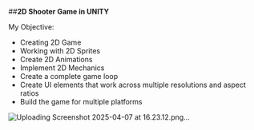 ##**2D Shooter Game in UNITY** 

My Objective:
- Creating 2D Game
- Working with 2D Sprites
- Create 2D Animations
- Implement 2D Mechanics
- Create a complete game loop
- Create UI elements that work across multiple resolutions and aspect ratios
- Build the game for multiple platforms


![Uploading Screenshot 2025-04-07 at 16.23.12.png…]()
